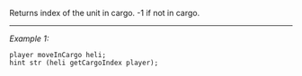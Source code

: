 Returns index of the unit in cargo. -1 if not in cargo.


---
*Example 1:*
```sqf
player moveInCargo heli;
hint str (heli getCargoIndex player);
```